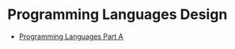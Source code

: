 # Programming Languages Design

- [Programming Languages Part A](https://github.com/leandrotk/programming-languages-design/tree/master/programming-languages-part-a)
